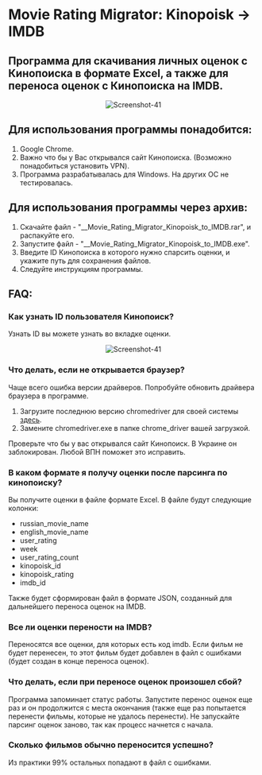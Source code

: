 ﻿# Movie Rating Migrator: Kinopoisk -> IMDB

## Программа для скачивания личных оценок с Кинопоиска в формате Excel, а также для переноса оценок с Кинопоиска на IMDB.

<p align="center">

  <img  src="https://i.ibb.co/R9XL3F3/Screenshot-41.png" alt="Screenshot-41">
</p>

## Для использования программы понадобится:
1) Google Chrome.
2) Важно что бы у Вас открывался сайт Кинопоиска. (Возможно понадобиться установить VPN).
3) Программа разрабатывалась для Windows. На других ОС не тестировалась.


## Для использования программы через архив:
1) Cкачайте файл - "__Movie_Rating_Migrator_Kinopoisk_to_IMDB.rar", и распакуйте его.
2) Запустите файл - "__Movie_Rating_Migrator_Kinopoisk_to_IMDB.exe".
3) Введите ID Кинопоиска в которого нужно спарсить оценки, и укажите путь для сохранения файлов.
4) Следуйте инструкциям программы.


## FAQ:
### Как узнать ID пользователя Кинопоиск?

Узнать ID вы можете узнать во вкладке оценки.

<p align="center">

  <img  src="https://i.postimg.cc/ZKtTRCqV/Screenshot-1.png" alt="Screenshot-41">
</p>


### Что делать, если не открывается браузер?

Чаще всего ошибка версии драйверов. Попробуйте обновить драйвера браузера в программе.
1) Загрузите последнюю версию chromedriver для своей системы [здесь](https://chromedriver.chromium.org/downloads).
2) Замените chromedriver.exe в папке chrome_driver вашей загрузкой.

Проверьте что бы у вас открывался сайт Кинопоиск. 
В Украине он заблокирован. Любой ВПН поможет это исправить.


### В каком формате я получу оценки после парсинга по кинопоиску?

Вы получите оценки в файле формате Excel. В файле будут следующие колонки:

- russian_movie_name
- english_movie_name
- user_rating
- week
- user_rating_count
- kinopoisk_id
- kinopoisk_rating
- imdb_id

Также будет сформирован файл в формате JSON, созданный для дальнейшего переноса оценок на IMDB.


### Все ли оценки перености на IMDB?

Переносятся все оценки, для которых есть код imdb. Если фильм не будет перенесен, то этот фильм будет добавлен в файл с ошибками (будет создан в конце переноса оценок).

### Что делать, если при переносе оценок произошел сбой?


Программа запоминает статус работы. Запустите перенос оценок еще раз и он продолжится с места окончания (также еще раз попытается перенести фильмы, которые не удалось перенести).
Не запускайте парсинг оценок заново, так как процесс начнется с начала.


### Сколько фильмов обычно переносится успешно?

Из практики 99% остальных попадают в файл с ошибками.




